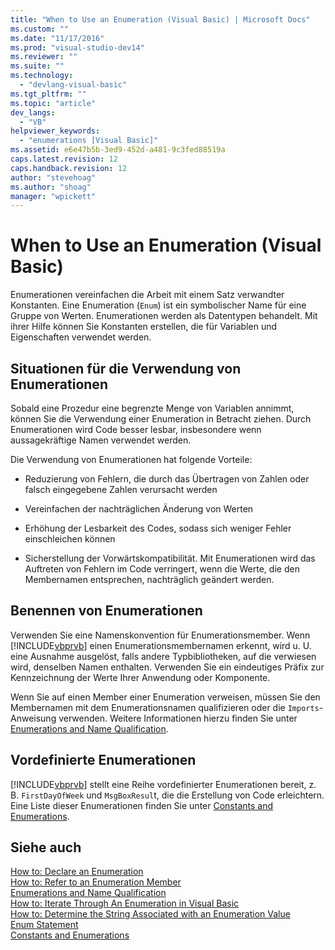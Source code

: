 ```yaml
---
title: "When to Use an Enumeration (Visual Basic) | Microsoft Docs"
ms.custom: ""
ms.date: "11/17/2016"
ms.prod: "visual-studio-dev14"
ms.reviewer: ""
ms.suite: ""
ms.technology: 
  - "devlang-visual-basic"
ms.tgt_pltfrm: ""
ms.topic: "article"
dev_langs: 
  - "VB"
helpviewer_keywords: 
  - "enumerations [Visual Basic]"
ms.assetid: e6e47b5b-3ed9-452d-a481-9c3fed88519a
caps.latest.revision: 12
caps.handback.revision: 12
author: "stevehoag"
ms.author: "shoag"
manager: "wpickett"
---
```

# When to Use an Enumeration (Visual Basic)
Enumerationen vereinfachen die Arbeit mit einem Satz verwandter Konstanten.  Eine Enumeration \(`Enum`\) ist ein symbolischer Name für eine Gruppe von Werten.  Enumerationen werden als Datentypen behandelt. Mit ihrer Hilfe können Sie Konstanten erstellen, die für Variablen und Eigenschaften verwendet werden.  
  
## Situationen für die Verwendung von Enumerationen  
 Sobald eine Prozedur eine begrenzte Menge von Variablen annimmt, können Sie die Verwendung einer Enumeration in Betracht ziehen.  Durch Enumerationen wird Code besser lesbar, insbesondere wenn aussagekräftige Namen verwendet werden.  
  
 Die Verwendung von Enumerationen hat folgende Vorteile:  
  
-   Reduzierung von Fehlern, die durch das Übertragen von Zahlen oder falsch eingegebene Zahlen verursacht werden  
  
-   Vereinfachen der nachträglichen Änderung von Werten  
  
-   Erhöhung der Lesbarkeit des Codes, sodass sich weniger Fehler einschleichen können  
  
-   Sicherstellung der Vorwärtskompatibilität.  Mit Enumerationen wird das Auftreten von Fehlern im Code verringert, wenn die Werte, die den Membernamen entsprechen, nachträglich geändert werden.  
  
## Benennen von Enumerationen  
 Verwenden Sie eine Namenskonvention für Enumerationsmember.  Wenn [!INCLUDE[vbprvb](../../../../csharp/programming-guide/concepts/linq/includes/vbprvb_md.md)] einen Enumerationsmembernamen erkennt, wird u. U. eine Ausnahme ausgelöst, falls andere Typbibliotheken, auf die verwiesen wird, denselben Namen enthalten.  Verwenden Sie ein eindeutiges Präfix zur Kennzeichnung der Werte Ihrer Anwendung oder Komponente.  
  
 Wenn Sie auf einen Member einer Enumeration verweisen, müssen Sie den Membernamen mit dem Enumerationsnamen qualifizieren oder die `Imports`\-Anweisung verwenden.  Weitere Informationen hierzu finden Sie unter [Enumerations and Name Qualification](../../../../visual-basic/programming-guide/language-features/constants-enums/enumerations-and-name-qualification.md).  
  
## Vordefinierte Enumerationen  
 [!INCLUDE[vbprvb](../../../../csharp/programming-guide/concepts/linq/includes/vbprvb_md.md)] stellt eine Reihe vordefinierter Enumerationen bereit, z. B. `FirstDayOfWeek` und `MsgBoxResul`t, die die Erstellung von Code erleichtern.  Eine Liste dieser Enumerationen finden Sie unter [Constants and Enumerations](../../../../visual-basic/language-reference/constants-and-enumerations.md).  
  
## Siehe auch  
 [How to: Declare an Enumeration](../../../../visual-basic/programming-guide/language-features/constants-enums/how-to-declare-enumerations.md)   
 [How to: Refer to an Enumeration Member](../../../../visual-basic/programming-guide/language-features/constants-enums/how-to-refer-to-an-enumeration-member.md)   
 [Enumerations and Name Qualification](../../../../visual-basic/programming-guide/language-features/constants-enums/enumerations-and-name-qualification.md)   
 [How to: Iterate Through An Enumeration in Visual Basic](../../../../visual-basic/programming-guide/language-features/constants-enums/how-to-iterate-through-an-enumeration.md)   
 [How to: Determine the String Associated with an Enumeration Value](../../../../visual-basic/programming-guide/language-features/constants-enums/how-to-determine-the-string-associated-with-an-enumeration-value.md)   
 [Enum Statement](../../../../visual-basic/language-reference/statements/enum-statement.md)   
 [Constants and Enumerations](../../../../visual-basic/language-reference/constants-and-enumerations.md)